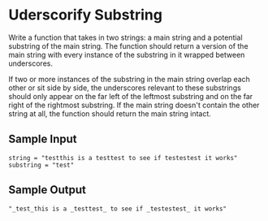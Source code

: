 # Uderscorify Substring

Write a function that takes in two strings: a main string and a potential substring of the main string. The function should return a version of the main string with every instance of the substring in it wrapped between underscores. 

If two or more instances of the substring in the main string overlap each other or sit side by side, the underscores relevant to these substrings should only appear on the far left of the leftmost substring and on the far right of the rightmost substring. If the main string doesn't contain the other string at all, the function should return the main string intact.

## Sample Input
```
string = "testthis is a testtest to see if testestest it works"
substring = "test"
```
## Sample Output
```
"_test_this is a _testtest_ to see if _testestest_ it works"
```
